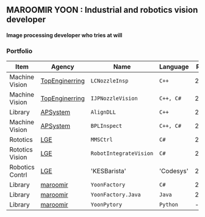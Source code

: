 ## MAROOMIR YOON : Industrial and robotics vision developer

#### Image processing developer who tries at will

### Portfolio

Item               | Agency                | Name                  | Language         | Release             | Status
-----------------------|-----------------------|-----------------------|-----------------------|-----------------------|-----------------------|
Machine Vision  | [TopEnginerring](http://topengnet.co.kr) | `LCNozzleInsp` | `C++` | 2015/06 | T/S |
Machine Vision  | [TopEnginerring](http://topengnet.co.kr) | `IJPNozzleVision` | `C++, C#` | 2016/09 | T/S |
Library         | [APSystem](http://www.apsystems.co.kr)   | `AlignDLL` | `C++`| 2017/11 | T/S |
Machine Vision  | [APSystem](http://www.apsystems.co.kr)   | `BPLInspect` | `C++, C#`| 2018/06 | T/S |
Rototics        | [LGE](https://www.lge.co.kr/)            | `MMSCtrl` | `C#`| 2020/09 | T/S |
Rototics Vision | [LGE](https://www.lge.co.kr/)            | `RobotIntegrateVision` | `C#`| 2020/12 | T/S |
Robotics Contrl | [LGE](https://www.lge.co.kr/)            | 'KESBarista'  | 'Codesys' | 2020/12 | T/S |
Library         | [maroomir](https://github.com/maroomir/) | `YoonFactory` | `C#`| 2021/03 | [Public](https://github.com/maroomir/YoonFactory) |
Library         | [maroomir](https://github.com/maroomir/) | `YoonFactory.Java` | `Java`| 2021/03 | [public](https://github.com/maroomir/YoonFactory.Java) |
Library         | [maroomir](https://github.com/maroomir/) | `YoonPytory` | `Python`| - | private |
